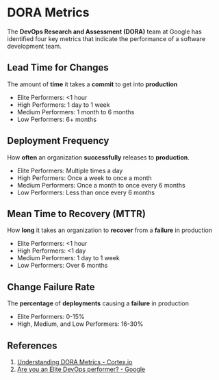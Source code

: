 # DORA Metrics

The **DevOps Research and Assessment (DORA)** team at Google has identified four key metrics that indicate the performance of a software development team.

## Lead Time for Changes

The amount of **time** it takes a **commit** to get into **production**

- Elite Performers: <1 hour
- High Performers: 1 day to 1 week
- Medium Performers: 1 month to 6 months
- Low Performers: 6+ months

## Deployment Frequency

How **often** an organization **successfully** releases to **production**.

- Elite Performers: Multiple times a day
- High Performers: Once a week to once a month
- Medium Performers: Once a month to once every 6 months
- Low Performers: Less than once every 6 months

## Mean Time to Recovery (MTTR)

How **long** it takes an organization to **recover** from a **failure** in production

- Elite Performers: <1 hour
- High Performers: <1 day
- Medium Performers: 1 day to 1 week
- Low Performers: Over 6 months

## Change Failure Rate

The **percentage** of **deployments** causing a **failure** in production

- Elite Performers: 0-15%
- High, Medium, and Low Performers: 16-30%

## References

1. [Understanding DORA Metrics - Cortex.io](https://www.cortex.io/post/understanding-dora-metrics)
1. [Are you an Elite DevOps performer? - Google](https://cloud.google.com/blog/products/devops-sre/using-the-four-keys-to-measure-your-devops-performance)
